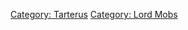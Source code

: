 [Category: Tarterus](Category:_Tarterus "wikilink") [Category: Lord
Mobs](Category:_Lord_Mobs "wikilink")
